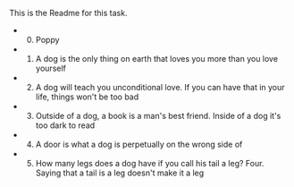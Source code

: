 This is the Readme for this task.
- 0. Poppy
- 1. A dog is the only thing on earth that loves you more than you love yourself
- 2. A dog will teach you unconditional love. If you can have that in your life, things won't be too bad
- 3. Outside of a dog, a book is a man's best friend. Inside of a dog it's too dark to read
- 4. A door is what a dog is perpetually on the wrong side of
- 5. How many legs does a dog have if you call his tail a leg? Four. Saying that a tail is a leg doesn't make it a leg

